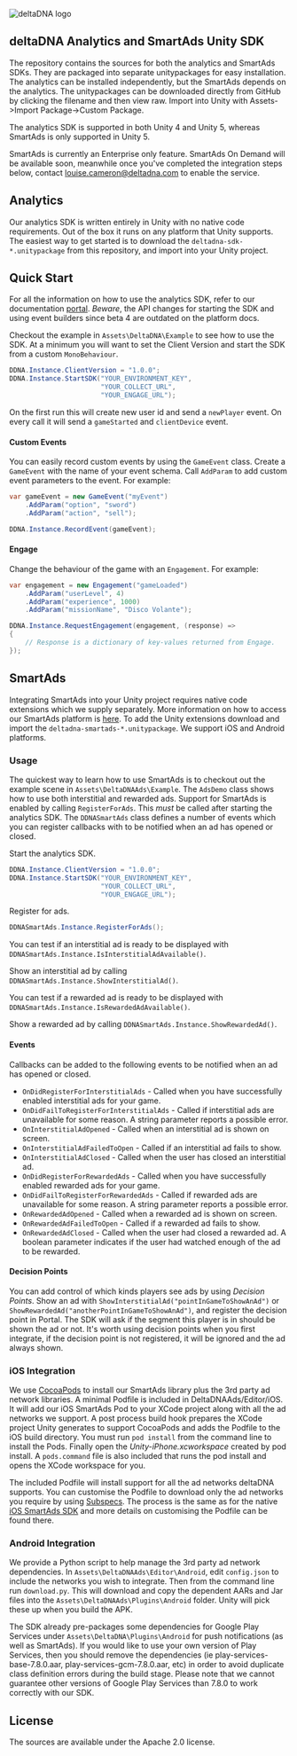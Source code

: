 ![deltaDNA logo](https://deltadna.com/wp-content/uploads/2015/06/deltadna_www@1x.png)

## deltaDNA Analytics and SmartAds Unity SDK

The repository contains the sources for both the analytics and SmartAds SDKs.  They are packaged into separate unitypackages for easy installation.  The analytics can be installed independently, but the SmartAds depends on the analytics.  The unitypackages can be downloaded directly from GitHub by clicking the filename and then view raw.  Import into Unity with Assets->Import Package->Custom Package.  

The analytics SDK is supported in both Unity 4 and Unity 5, whereas SmartAds is only supported in Unity 5.

SmartAds is currently an Enterprise only feature.  SmartAds On Demand will be available soon, meanwhile once you've completed the integration steps below, contact <louise.cameron@deltadna.com> to enable the service.

## Analytics

Our analytics SDK is written entirely in Unity with no native code requirements.  Out of the box it runs on any platform that Unity supports.  The easiest way to get started is to download the `deltadna-sdk-*.unitypackage` from this repository, and import into your Unity project.

## Quick Start

For all the information on how to use the analytics SDK, refer to our documentation [portal](http://docs.deltadna.com/advanced-integration/unity-sdk/).  *Beware*, the API changes for starting the SDK and using event builders since beta 4 are outdated on the platform docs.

Checkout the example in `Assets\DeltaDNA\Example` to see how to use the SDK.  At a minimum you will want to set the Client Version and start the SDK from a custom `MonoBehaviour`.

```csharp
DDNA.Instance.ClientVersion = "1.0.0";
DDNA.Instance.StartSDK("YOUR_ENVIRONMENT_KEY",
                       "YOUR_COLLECT_URL",
                       "YOUR_ENGAGE_URL");
```

On the first run this will create new user id and send a `newPlayer` event. On every call it will send a `gameStarted` and `clientDevice` event.

#### Custom Events

You can easily record custom events by using the `GameEvent` class.  Create a `GameEvent` with the name of your event schema.  Call `AddParam` to add custom event parameters to the event.  For example:

```csharp
var gameEvent = new GameEvent("myEvent")
    .AddParam("option", "sword")
    .AddParam("action", "sell");

DDNA.Instance.RecordEvent(gameEvent);
```

#### Engage

Change the behaviour of the game with an `Engagement`.  For example:

```csharp
var engagement = new Engagement("gameLoaded")
    .AddParam("userLevel", 4)
    .AddParam("experience", 1000)
    .AddParam("missionName", "Disco Volante");

DDNA.Instance.RequestEngagement(engagement, (response) =>
{
    // Response is a dictionary of key-values returned from Engage.
});
```

## SmartAds

Integrating SmartAds into your Unity project requires native code extensions which we supply separately.  More information on how to access our SmartAds platform is [here](http://docs.deltadna.com/advanced-integration/smart-ads/).  To add the Unity extensions download and import the `deltadna-smartads-*.unitypackage`.  We support iOS and Android platforms.

### Usage

The quickest way to learn how to use SmartAds is to checkout out the example scene in `Assets\DeltaDNAAds\Example`.  The `AdsDemo` class shows how to use both interstitial and rewarded ads.  Support for SmartAds is enabled by calling `RegisterForAds`.  This *must* be called after starting the analytics SDK.  The `DDNASmartAds` class defines a number of events which you can register callbacks with to be notified when an ad has opened or closed.

Start the analytics SDK.

```csharp
DDNA.Instance.ClientVersion = "1.0.0";
DDNA.Instance.StartSDK("YOUR_ENVIRONMENT_KEY",
                       "YOUR_COLLECT_URL",
                       "YOUR_ENGAGE_URL");
```

Register for ads.

```csharp
DDNASmartAds.Instance.RegisterForAds();
```

You can test if an interstitial ad is ready to be displayed with `DDNASmartAds.Instance.IsInterstitialAdAvailable()`.

Show an interstitial ad by calling `DDNASmartAds.Instance.ShowInterstitialAd()`.

You can test if a rewarded ad is ready to be displayed with `DDNASmartAds.Instance.IsRewardedAdAvailable()`.

Show a rewarded ad by calling `DDNASmartAds.Instance.ShowRewardedAd()`.

#### Events

Callbacks can be added to the following events to be notified when an ad has opened or closed.

* `OnDidRegisterForInterstitialAds` - Called when you have successfully enabled interstitial ads for your game.
* `OnDidFailToRegisterForInterstitialAds` - Called if interstitial ads are unavailable for some reason.  A string parameter reports a possible error.
* `OnInterstitialAdOpened` - Called when an interstitial ad is shown on screen.
* `OnInterstitialAdFailedToOpen` - Called if an interstitial ad fails to show.
* `OnInterstitialAdClosed` - Called when the user has closed an interstitial ad.
* `OnDidRegisterForRewardedAds` - Called when you have successfully enabled rewarded ads for your game.
* `OnDidFailToRegisterForRewardedAds` - Called if rewarded ads are unavailable for some reason.  A string parameter reports a possible error.
* `OnRewardedAdOpened` - Called when a rewarded ad is shown on screen.
* `OnRewardedAdFailedToOpen` - Called if a rewarded ad fails to show.
* `OnRewardedAdClosed` - Called when the user had closed a rewarded ad.  A boolean parameter indicates if the user had watched enough of the ad to be rewarded.

#### Decision Points

You can add control of which kinds players see ads by using *Decision Points*.  Show an ad with `ShowInterstitialAd("pointInGameToShowAnAd")` or `ShowRewardedAd("anotherPointInGameToShowAnAd")`, and register the decision point in Portal.  The SDK will ask if the segment this player is in should be shown the ad or not.  It's worth using decision points when you first integrate, if the decision point is not registered, it will be ignored and the ad always shown.

### iOS Integration

We use [CocoaPods](https://cocoapods.org/) to install our SmartAds library plus the 3rd party ad network libraries.  A minimal Podfile is included in DeltaDNAAds/Editor/iOS.  It will add our iOS SmartAds Pod to your XCode project along with all the ad networks we support.  A post process build hook prepares the XCode project Unity generates to support CocoaPods and adds the Podfile to the iOS build directory.  You must run `pod install` from the command line to install the Pods.  Finally open the *Unity-iPhone.xcworkspace* created by pod install.  A `pods.command` file is also included that runs the pod install and opens the XCode workspace for you.

The included Podfile will install support for all the ad networks deltaDNA supports.  You can customise the Podfile to download only the ad networks you require by using [Subspecs](https://guides.cocoapods.org/syntax/podfile.html#pod).  The process is the same as for the native [iOS SmartAds SDK](https://github.com/deltaDNA/ios-smartads-sdk) and more details on customising the Podfile can be found there.

### Android Integration

We provide a Python script to help manage the 3rd party ad network dependencies.  In `Assets\DeltaDNAAds\Editor\Android`, edit `config.json` to include the networks you wish to integrate.  Then from the command line run `download.py`.  This will download and copy the dependent AARs and Jar files into the `Assets\DeltaDNAAds\Plugins\Android` folder.  Unity will pick these up when you build the APK.

The SDK already pre-packages some dependencies for Google Play Services under `Assets\DeltaDNA\Plugins\Android` for push notifications (as well as SmartAds). If you would like to use your own version of Play Services, then you should remove the dependencies (ie play-services-base-7.8.0.aar, play-services-gcm-7.8.0.aar, etc) in order to avoid duplicate class definition errors during the build stage. Please note that we cannot guarantee other versions of Google Play Services than 7.8.0 to work correctly with our SDK.

## License

The sources are available under the Apache 2.0 license.

